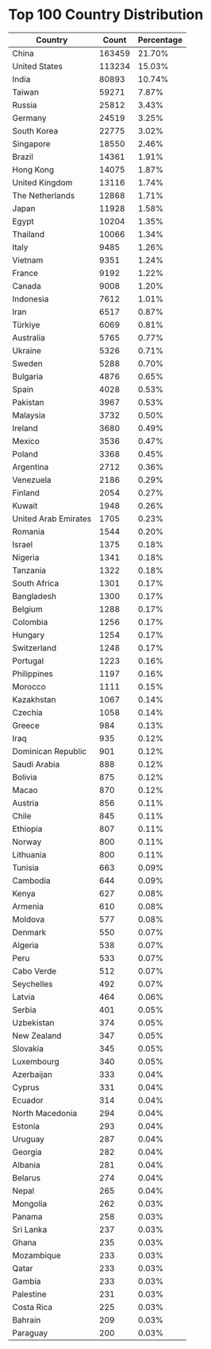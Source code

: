 # Top 100 Country Distribution
| Country | Count | Percentage |
|----|----|----|
| China | 163459 | 21.70% |
| United States | 113234 | 15.03% |
| India | 80893 | 10.74% |
| Taiwan | 59271 | 7.87% |
| Russia | 25812 | 3.43% |
| Germany | 24519 | 3.25% |
| South Korea | 22775 | 3.02% |
| Singapore | 18550 | 2.46% |
| Brazil | 14361 | 1.91% |
| Hong Kong | 14075 | 1.87% |
| United Kingdom | 13116 | 1.74% |
| The Netherlands | 12868 | 1.71% |
| Japan | 11928 | 1.58% |
| Egypt | 10204 | 1.35% |
| Thailand | 10066 | 1.34% |
| Italy | 9485 | 1.26% |
| Vietnam | 9351 | 1.24% |
| France | 9192 | 1.22% |
| Canada | 9008 | 1.20% |
| Indonesia | 7612 | 1.01% |
| Iran | 6517 | 0.87% |
| Türkiye | 6069 | 0.81% |
| Australia | 5765 | 0.77% |
| Ukraine | 5326 | 0.71% |
| Sweden | 5288 | 0.70% |
| Bulgaria | 4876 | 0.65% |
| Spain | 4028 | 0.53% |
| Pakistan | 3967 | 0.53% |
| Malaysia | 3732 | 0.50% |
| Ireland | 3680 | 0.49% |
| Mexico | 3536 | 0.47% |
| Poland | 3368 | 0.45% |
| Argentina | 2712 | 0.36% |
| Venezuela | 2186 | 0.29% |
| Finland | 2054 | 0.27% |
| Kuwait | 1948 | 0.26% |
| United Arab Emirates | 1705 | 0.23% |
| Romania | 1544 | 0.20% |
| Israel | 1375 | 0.18% |
| Nigeria | 1341 | 0.18% |
| Tanzania | 1322 | 0.18% |
| South Africa | 1301 | 0.17% |
| Bangladesh | 1300 | 0.17% |
| Belgium | 1288 | 0.17% |
| Colombia | 1256 | 0.17% |
| Hungary | 1254 | 0.17% |
| Switzerland | 1248 | 0.17% |
| Portugal | 1223 | 0.16% |
| Philippines | 1197 | 0.16% |
| Morocco | 1111 | 0.15% |
| Kazakhstan | 1067 | 0.14% |
| Czechia | 1058 | 0.14% |
| Greece | 984 | 0.13% |
| Iraq | 935 | 0.12% |
| Dominican Republic | 901 | 0.12% |
| Saudi Arabia | 888 | 0.12% |
| Bolivia | 875 | 0.12% |
| Macao | 870 | 0.12% |
| Austria | 856 | 0.11% |
| Chile | 845 | 0.11% |
| Ethiopia | 807 | 0.11% |
| Norway | 800 | 0.11% |
| Lithuania | 800 | 0.11% |
| Tunisia | 663 | 0.09% |
| Cambodia | 644 | 0.09% |
| Kenya | 627 | 0.08% |
| Armenia | 610 | 0.08% |
| Moldova | 577 | 0.08% |
| Denmark | 550 | 0.07% |
| Algeria | 538 | 0.07% |
| Peru | 533 | 0.07% |
| Cabo Verde | 512 | 0.07% |
| Seychelles | 492 | 0.07% |
| Latvia | 464 | 0.06% |
| Serbia | 401 | 0.05% |
| Uzbekistan | 374 | 0.05% |
| New Zealand | 347 | 0.05% |
| Slovakia | 345 | 0.05% |
| Luxembourg | 340 | 0.05% |
| Azerbaijan | 333 | 0.04% |
| Cyprus | 331 | 0.04% |
| Ecuador | 314 | 0.04% |
| North Macedonia | 294 | 0.04% |
| Estonia | 293 | 0.04% |
| Uruguay | 287 | 0.04% |
| Georgia | 282 | 0.04% |
| Albania | 281 | 0.04% |
| Belarus | 274 | 0.04% |
| Nepal | 265 | 0.04% |
| Mongolia | 262 | 0.03% |
| Panama | 258 | 0.03% |
| Sri Lanka | 237 | 0.03% |
| Ghana | 235 | 0.03% |
| Mozambique | 233 | 0.03% |
| Qatar | 233 | 0.03% |
| Gambia | 233 | 0.03% |
| Palestine | 231 | 0.03% |
| Costa Rica | 225 | 0.03% |
| Bahrain | 209 | 0.03% |
| Paraguay | 200 | 0.03% |

